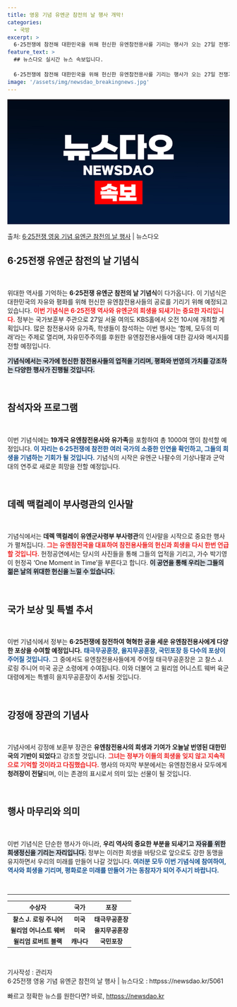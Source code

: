 ```yaml
---
title: 영웅 기념 유엔군 참전의 날 행사 개막!
categories:
  - 국방
excerpt: >
  6·25전쟁에 참전해 대한민국을 위해 헌신한 유엔참전용사를 기리는 행사가 오는 27일 전쟁기념일에 열린다. …
feature_text: >
  ## 뉴스다오 실시간 뉴스 속보입니다.

  6·25전쟁에 참전해 대한민국을 위해 헌신한 유엔참전용사를 기리는 행사가 오는 27일 전쟁기념일에 열린다. …
image: '/assets/img/newsdao_breakingnews.jpg'
---
```


![뉴스다오 속보](/assets/img/newsdao_breakingnews.jpg)

<p>출처: <a href="httpss://newsdao.kr/5061" rel="dofollow">6·25전쟁 영웅 기념 유엔군 참전의 날 행사</a> | 뉴스다오</p>

<h2 data-ke-size="size26">6·25전쟁 유엔군 참전의 날 기념식</h2>

<p data-ke-size="size16">&nbsp;</p>

위대한 역사를 기억하는 <b>6·25전쟁 유엔군 참전의 날 기념식</b>이 다가옵니다. 이 기념식은 대한민국의 자유와 평화를 위해 헌신한 유엔참전용사들의 공로를 기리기 위해 예정되고 있습니다. <b><span style="color: #ee2323;">이번 기념식은 6·25전쟁 역사와 유엔군의 희생을 되새기는 중요한 자리입니다.</span></b>  정부는 국가보훈부 주관으로 27일 서울 여의도 KBS홀에서 오전 10시에 개최할 계획입니다. 많은 참전용사와 유가족, 학생들이 참석하는 이번 행사는 ‘함께, 모두의 미래’라는 주제로 열리며, 자유민주주의를 후원한 유엔참전용사들에 대한 감사와 메시지를 전할 예정입니다. 

<b><span style="background-color: #21538527;">기념식에서는 국가에 헌신한 참전용사들의 업적을 기리며, 평화와 번영의 가치를 강조하는 다양한 행사가 진행될 것입니다.</span></b>

<p data-ke-size="size16">&nbsp;</p>

<h2 data-ke-size="size26">참석자와 프로그램</h2>

<p data-ke-size="size16">&nbsp;</p>

이번 기념식에는 <b>19개국 유엔참전용사와 유가족</b>을 포함하여 총 1000여 명이 참석할 예정입니다. <b><span style="color: #1a5490;">이 자리는 6·25전쟁에 참전한 여러 국가의 소중한 인연을 확인하고, 그들의 희생을 기념하는 기회가 될 것입니다.</span></b> 기념식의 시작은 유엔군 나팔수의 기상나팔과 군악대의 연주로 새로운 희망을 전할 예정입니다. 

<p data-ke-size="size16">&nbsp;</p>

<h2 data-ke-size="size26">데렉 맥컬레이 부사령관의 인사말</h2>

<p data-ke-size="size16">&nbsp;</p>

기념식에서는 <b>데렉 맥컬레이 유엔군사령부 부사령관</b>의 인사말을 시작으로 중요한 행사가 펼쳐집니다. <b><span style="color: #ee2323;">그는 유엔참전국을 대표하여 참전용사들의 헌신과 희생을 다시 한번 언급할 것입니다.</span></b> 헌정공연에서는 당시의 사진들을 통해 그들의 업적을 기리고, 가수 박기영이 헌정곡 ‘One Moment in Time’을 부른다고 합니다. <b><span style="background-color: #21538527;">이 공연을 통해 우리는 그들의 젊은 날의 위대한 헌신을 느낄 수 있습니다.</span></b>

<p data-ke-size="size16">&nbsp;</p>

<h2 data-ke-size="size26">국가 보상 및 특별 추서</h2>

<p data-ke-size="size16">&nbsp;</p>

이번 기념식에서 정부는 <b>6·25전쟁에 참전하여 혁혁한 공을 세운 유엔참전용사에게 다양한 포상을 수여할 예정입니다.</b> <b><span style="color: #1a5490;">태극무공훈장, 을지무공훈장, 국민포장 등 다수의 포상이 주어질 것입니다.</span></b> 그 중에서도 유엔참전용사들에게 주어질 태극무공훈장은 고 찰스 J. 로링 주니어 미국 공군 소령에게 수여됩니다. 이와 더불어 고 윌리엄 어니스트 웨버 육군 대령에게는 특별히 을지무공훈장이 추서될 것입니다. 

<p data-ke-size="size16">&nbsp;</p>

<h2 data-ke-size="size26">강정애 장관의 기념사</h2>

<p data-ke-size="size16">&nbsp;</p>

기념사에서 강정애 보훈부 장관은 <b>유엔참전용사의 희생과 기여가 오늘날 번영된 대한민국의 기반이 되었다</b>고 강조할 것입니다. <b><span style="color: #ee2323;">그녀는 정부가 이들의 희생을 잊지 않고 지속적으로 기억할 것이라고 다짐했습니다.</span></b> 행사의 마지막 부분에서는 유엔참전용사 모두에게 <b>청려장이 전달</b>되며, 이는 존경의 표시로서 의미 있는 선물이 될 것입니다. 

<p data-ke-size="size16">&nbsp;</p>

<h2 data-ke-size="size26">행사 마무리와 의미</h2>

<p data-ke-size="size16">&nbsp;</p>

이번 기념식은 단순한 행사가 아니라, <b>우리 역사의 중요한 부분을 되새기고</b> <b><span style="background-color: #21538527;">자유를 위한 희생정신을 기리는 자리입니다.</span></b> 정부는 이러한 희생을 바탕으로 앞으로도 강한 동맹을 유지하면서 우리의 미래를 만들어 나갈 것입니다. <b><span style="color: #1a5490;">여러분 모두 이번 기념식에 참여하여, 역사와 희생을 기리며, 평화로운 미래를 만들어 가는 동참자가 되어 주시기 바랍니다.</span></b> 

<p data-ke-size="size16">&nbsp;</p>

<hr />

<table style="width: 100%;">
  <thead>
    <tr>
      <th>수상자</th>
      <th>국가</th>
      <th>포장</th>
    </tr>
  </thead>
  <tbody>
    <tr>
      <td style="text-align: center; height: 17px;"><b>찰스 J. 로링 주니어</b></td>
      <td style="text-align: center; height: 17px;"><b>미국</b></td>
      <td style="text-align: center; height: 17px;"><b>태극무공훈장</b></td>
    </tr>
    <tr>
      <td style="text-align: center; height: 17px;"><b>윌리엄 어니스트 웨버</b></td>
      <td style="text-align: center; height: 17px;"><b>미국</b></td>
      <td style="text-align: center; height: 17px;"><b>을지무공훈장</b></td>
    </tr>
    <tr>
      <td style="text-align: center; height: 17px;"><b>윌리엄 로버트 블랙</b></td>
      <td style="text-align: center; height: 17px;"><b>캐나다</b></td>
      <td style="text-align: center; height: 17px;"><b>국민포장</b></td>
    </tr>
  </tbody>
</table>

<p data-ke-size="size16">&nbsp;</p>

기사작성 : 관리자  
6·25전쟁 영웅 기념 유엔군 참전의 날 행사 | 뉴스다오  : httpss://newsdao.kr/5061  

빠르고 정확한 뉴스를 원한다면? 바로, <a href="httpss://newsdao.kr" rel="dofollow">httpss://newsdao.kr</a>


